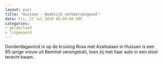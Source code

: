 ```yaml
---
layout: post
title: "Huissen - Dodelijk verkeersongeval"
date: Fri, 27 Jul 2018 08:04:00 GMT
categories: 
- gelderland 
- lingewaard 
---
```


Donderdagavond is op de kruising Rosa met Azalealaan in Huissen is een 85-jarige vrouw uit Bemmel verongelukt, toen zij met haar auto in een sloot terecht kwam.
